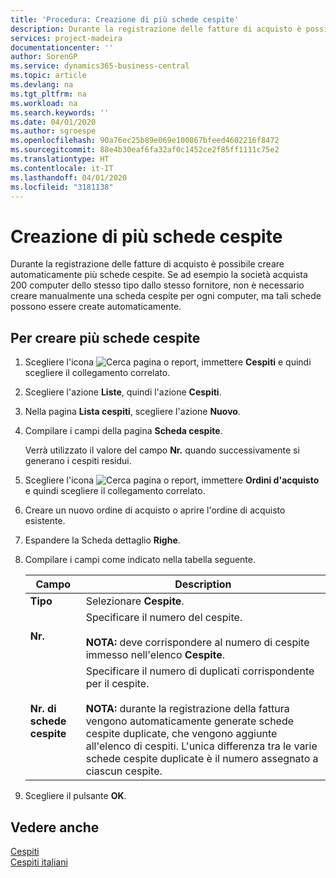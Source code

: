 ```yaml
---
title: 'Procedura: Creazione di più schede cespite'
description: Durante la registrazione delle fatture di acquisto è possibile creare automaticamente più schede cespite.
services: project-madeira
documentationcenter: ''
author: SorenGP
ms.service: dynamics365-business-central
ms.topic: article
ms.devlang: na
ms.tgt_pltfrm: na
ms.workload: na
ms.search.keywords: ''
ms.date: 04/01/2020
ms.author: sgroespe
ms.openlocfilehash: 90a76ec25b89e069e100867bfeed4602216f8472
ms.sourcegitcommit: 88e4b30eaf6fa32af0c1452ce2f85ff1111c75e2
ms.translationtype: HT
ms.contentlocale: it-IT
ms.lasthandoff: 04/01/2020
ms.locfileid: "3181138"
---
```

# <a name="create-multiple-fixed-asset-cards"></a>Creazione di più schede cespite
Durante la registrazione delle fatture di acquisto è possibile creare automaticamente più schede cespite. Se ad esempio la società acquista 200 computer dello stesso tipo dallo stesso fornitore, non è necessario creare manualmente una scheda cespite per ogni computer, ma tali schede possono essere create automaticamente.  

## <a name="to-create-multiple-fixed-asset-cards"></a>Per creare più schede cespite  

1.  Scegliere l'icona ![Cerca pagina o report](../../media/ui-search/search_small.png "Icona Cerca pagina o report"), immettere **Cespiti** e quindi scegliere il collegamento correlato.  
2.  Scegliere l'azione **Liste**, quindi l'azione **Cespiti**.  
3.  Nella pagina **Lista cespiti**, scegliere l'azione **Nuovo**.  
4.  Compilare i campi della pagina **Scheda cespite**.  

    Verrà utilizzato il valore del campo **Nr.** quando successivamente si generano i cespiti residui.  

5.  Scegliere l'icona ![Cerca pagina o report](../../media/ui-search/search_small.png "Icona Cerca pagina o report"), immettere **Ordini d'acquisto** e quindi scegliere il collegamento correlato.  
6.  Creare un nuovo ordine di acquisto o aprire l'ordine di acquisto esistente.  
7.  Espandere la Scheda dettaglio **Righe**.  
8.  Compilare i campi come indicato nella tabella seguente.  

    |Campo|Description|  
    |---------------------------------|---------------------------------------|  
    |**Tipo**|Selezionare **Cespite**.|  
    |**Nr.**|Specificare il numero del cespite.<br /><br /> **NOTA:** deve corrispondere al numero di cespite immesso nell'elenco **Cespite**.|  
    |**Nr. di schede cespite**|Specificare il numero di duplicati corrispondente per il cespite.<br /><br /> **NOTA:** durante la registrazione della fattura vengono automaticamente generate schede cespite duplicate, che vengono aggiunte all'elenco di cespiti. L'unica differenza tra le varie schede cespite duplicate è il numero assegnato a ciascun cespite.|  

9. Scegliere il pulsante **OK**.  

## <a name="see-also"></a>Vedere anche  
 [Cespiti](../../fa-manage.md)  
 [Cespiti italiani](italian-fixed-assets.md)
